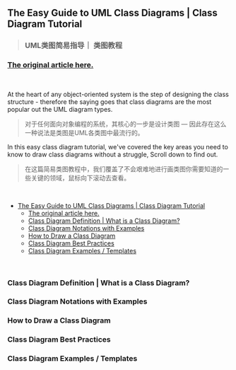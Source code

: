 ## The Easy Guide to UML Class Diagrams | Class Diagram Tutorial

> ### UML类图简易指导｜ 类图教程



### [The original article here.](https://creately.com/blog/diagrams/class-diagram-tutorial)
<br/>


At the heart of any object-oriented system is the step of designing the class structure - therefore the saying goes that class diagrams are the most popular out the UML diagram types.

> 对于任何面向对象编程的系统，其核心的一步是设计类图 — 因此存在这么一种说法是类图是UML各类图中最流行的。



In this easy class diagram tutorial, we've covered the key areas you need to know to draw class diagrams without a struggle, Scroll down to find out.

> 在这篇简易类图教程中，我们覆盖了不会艰难地进行画类图你需要知道的一些关键的领域，鼠标向下滚动去查看。

<br/>

- [The Easy Guide to UML Class Diagrams | Class Diagram Tutorial](#the-easy-guide-to-uml-class-diagrams--class-diagram-tutorial)
  - [The original article here.](#the-original-article-here)
  - [Class Diagram Definition | What is a Class Diagram?](#class-diagram-definition--what-is-a-class-diagram)
  - [Class Diagram Notations with Examples](#class-diagram-notations-with-examples)
  - [How to Draw a Class Diagram](#how-to-draw-a-class-diagram)
  - [Class Diagram Best Practices](#class-diagram-best-practices)
  - [Class Diagram Examples / Templates](#class-diagram-examples--templates)

<br/>

### Class Diagram Definition | What is a Class Diagram?

### Class Diagram Notations with Examples

### How to Draw a Class Diagram

### Class Diagram Best Practices

### Class Diagram Examples / Templates







